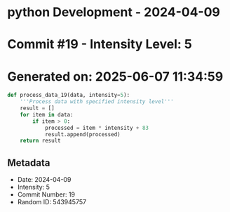 ﻿# python Development - 2024-04-09
# Commit #19 - Intensity Level: 5
# Generated on: 2025-06-07 11:34:59
```python
def process_data_19(data, intensity=5):
    '''Process data with specified intensity level'''
    result = []
    for item in data:
        if item > 0:
            processed = item * intensity + 83
            result.append(processed)
    return result
```
## Metadata
- Date: 2024-04-09
- Intensity: 5
- Commit Number: 19
- Random ID: 543945757
